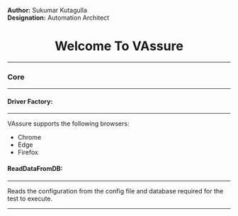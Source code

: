 **Author:** Sukumar Kutagulla  
**Designation:** Automation Architect  

# <center>Welcome To VAssure</center>

---

### Core  
___

#### Driver Factory:  
___
VAssure supports the following browsers:  

- Chrome  
- Edge  
- Firefox  

#### ReadDataFromDB:  
___
Reads the configuration from the config file and database required for the test to execute.  

---
